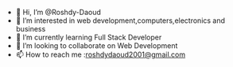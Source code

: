 - 👋 Hi, I’m @Roshdy-Daoud
- 👀 I’m interested in web development,computers,electronics and business
- 🌱 I’m currently learning Full Stack Developer
- 💞️ I’m looking to collaborate on Web Development
- 📫 How to reach me :roshdydaoud2001@gmail.com
<!---
Roshdy-Daoud/Roshdy-Daoud is a ✨ special ✨ repository because its `README.md` (this file) appears on your GitHub profile.
You can click the Preview link to take a look at your changes.
--->
